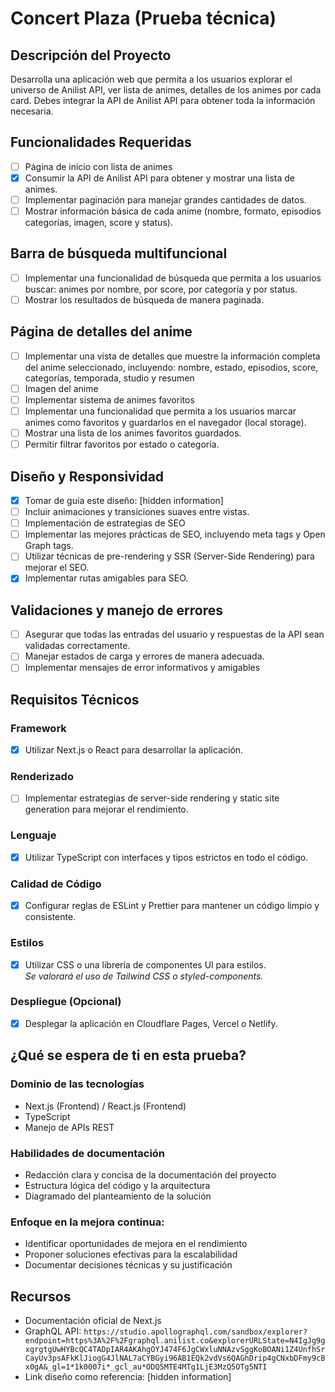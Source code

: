 # Concert Plaza (Prueba técnica)

## Descripción del Proyecto

Desarrolla una aplicación web que permita a los usuarios explorar el universo de Anilist API, ver lista de animes, detalles de los animes por cada card. Debes integrar la API de Anilist API para obtener toda la información necesaria.

## Funcionalidades Requeridas

- [ ] Página de inicio con lista de animes
- [x] Consumir la API de Anilist API para obtener y mostrar una lista de animes.
- [ ] Implementar paginación para manejar grandes cantidades de datos.
- [ ] Mostrar información básica de cada anime (nombre, formato, episodios categorías, imagen, score y status).

## Barra de búsqueda multifuncional

- [ ] Implementar una funcionalidad de búsqueda que permita a los usuarios buscar: animes por nombre, por score, por categoría y por status.
- [ ] Mostrar los resultados de búsqueda de manera paginada.

## Página de detalles del anime

- [ ] Implementar una vista de detalles que muestre la información completa del anime seleccionado, incluyendo: nombre, estado, episodios, score, categorías, temporada, studio y resumen
- [ ] Imagen del anime
- [ ] Implementar sistema de animes favoritos
- [ ] Implementar una funcionalidad que permita a los usuarios marcar animes como favoritos y guardarlos en el navegador (local storage).
- [ ] Mostrar una lista de los animes favoritos guardados.
- [ ] Permitir filtrar favoritos por estado o categoría.

## Diseño y Responsividad

- [x] Tomar de guía este diseño: [hidden information]
- [ ] Incluir animaciones y transiciones suaves entre vistas.
- [ ] Implementación de estrategias de SEO
- [ ] Implementar las mejores prácticas de SEO, incluyendo meta tags y Open Graph tags.
- [ ] Utilizar técnicas de pre-rendering y SSR (Server-Side Rendering) para mejorar el SEO.
- [x] Implementar rutas amigables para SEO.

## Validaciones y manejo de errores

- [ ] Asegurar que todas las entradas del usuario y respuestas de la API sean validadas correctamente.
- [ ] Manejar estados de carga y errores de manera adecuada.
- [ ] Implementar mensajes de error informativos y amigables

## Requisitos Técnicos

### Framework

- [x] Utilizar Next.js o React para desarrollar la aplicación.

### Renderizado

- [ ] Implementar estrategias de server-side rendering y static site generation para mejorar el rendimiento.

### Lenguaje

- [x] Utilizar TypeScript con interfaces y tipos estrictos en todo el código.

### Calidad de Código

- [x] Configurar reglas de ESLint y Prettier para mantener un código limpio y consistente.

### Estilos

- [x] Utilizar CSS o una librería de componentes Ul para estilos. <br>
      _Se valorará el uso de Tailwind CSS o styled-components._

### Despliegue (Opcional)

- [x] Desplegar la aplicación en Cloudflare Pages, Vercel o Netlify.

## ¿Qué se espera de ti en esta prueba?

### Dominio de las tecnologías

- Next.js (Frontend) / React.js (Frontend)
- TypeScript
- Manejo de APIs REST

### Habilidades de documentación

- Redacción clara y concisa de la documentación del proyecto
- Estructura lógica del código y la arquitectura
- Diagramado del planteamiento de la solución

### Enfoque en la mejora continua:

- Identificar oportunidades de mejora en el rendimiento
- Proponer soluciones efectivas para la escalabilidad
- Documentar decisiones técnicas y su justificación

## Recursos

- Documentación oficial de Next.js
- GraphQL API: `https://studio.apollographql.com/sandbox/explorer?endpoint=https%3A%2F%2Fgraphql.anilist.co&explorerURLState=N4IgJg9gxgrgtgUwHYBcQC4TADpIAR4AKAhgOYJ474F6JgCWxluNNAzvSggKoBOANi1Z4UnfhSrCayUv3psAFkKlJiogG4JlNAL7aCYBGyi96AB1EQk2vdVs6QAGhDrip4gCNxbDFmy9cBx0gA&_gl=1*1k0007i*_gcl_au*ODQ5MTE4MTg1LjE3MzQ5OTg5NTI`
- Link diseño como referencia: [hidden information]
